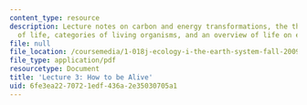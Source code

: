 ```yaml
---
content_type: resource
description: Lecture notes on carbon and energy transformations, the thermodynamics
  of life, categories of living organisms, and an overview of life on earth.
file: null
file_location: /coursemedia/1-018j-ecology-i-the-earth-system-fall-2009/6fe3ea2270721edf436a2e35030705a1_MIT1_018JF09_Lec03.pdf
file_type: application/pdf
resourcetype: Document
title: 'Lecture 3: How to be Alive'
uid: 6fe3ea22-7072-1edf-436a-2e35030705a1
---
```

